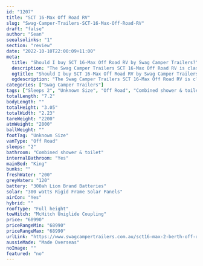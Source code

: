 ```yaml
---
id: "1207"
title: "SCT 16-Max Off Road RV"
slug: "Swag-Camper-Trailers-SCT-16-Max-Off-Road-RV"
draft: "false"
author: "Sean"
seealsolinks: "1"
section: "review"
date: "2022-10-10T22:00:09+11:00"
meta:
  title: "Should I buy SCT 16-Max Off Road RV by Swag Camper Trailers?"
  description: "The Swag Camper Trailers SCT 16-Max Off Road RV is classed as Off Road, and sleeps 2 people. It is Made Overseas and comes in at Unknown Size. It generally has Combined shower & toilet."
  ogtitle: "Should I buy SCT 16-Max Off Road RV by Swag Camper Trailers?"
  ogdescription: "The Swag Camper Trailers SCT 16-Max Off Road RV is classed as Off Road, and sleeps 2 people. It is Made Overseas and comes in at Unknown Size. It generally has Combined shower & toilet."
categories: ["Swag Camper Trailers"]
tags: ["Sleeps 2", "Unknown Size", "Off Road", "Combined shower & toilet", "Full height", "60 - 70k"]
totalLength: "7.2"
bodyLength: ""
totalHeight: "3.05"
totalWidth: "2.23"
tareWeight: "2200"
atmWeight: "2800"
ballWeight: ""
footTag: "Unknown Size"
vanType: "Off Road"
sleeps: "2"
bathroom: "Combined shower & toilet"
internalBathroom: "Yes"
mainBed: "King"
bunks: ""
freshWater: "200"
greyWater: "120"
battery: "300ah Lion Brand Batteries"
solar: "300 watts Rigid Frame Solar Panels"
airCon: "Yes"
hybrid: ""
roofType: "Full height"
towHitch: "McHitch Uniglide Coupling"
price: "68990"
priceRangeMin: "68990"
priceRangeMax: "68990"
urlLink: "https://www.swagcampertrailers.com.au/sct16-max-2-berth-off-road-hybrid-r-v/"
aussieMade: "Made Overseas"
noImage: ""
featured: "no"
---
```

